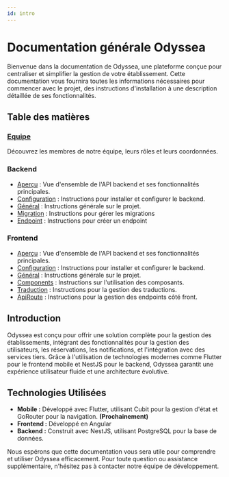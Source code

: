 ```yaml
---
id: intro
---
```


# Documentation générale Odyssea

Bienvenue dans la documentation de Odyssea, une plateforme conçue pour centraliser et simplifier la gestion de votre établissement. Cette documentation vous fournira toutes les informations nécessaires pour commencer avec le projet, des instructions d'installation à une description détaillée de ses fonctionnalités.

## Table des matières

### [Equipe](/docs/team)

Découvrez les membres de notre équipe, leurs rôles et leurs coordonnées.

<!-- ### Mobile

- [Aperçu](/docs/mobile/overview) : Vue d'ensemble de l'application mobile et ses principales fonctionnalités.
- [Configuration](/docs/mobile/setup) : Instructions pour configurer l'environnement de développement mobile.
- [Gestion d'état](/docs/mobile/state) : Utilisation de Cubit pour la gestion d'état.
- [Modèle](/docs/mobile/modele) : Création et gestion des modèles de données avec sérialisation JSON.
- [Internationalisation](/docs/mobile/internationalisation) : Gestion des différrentes langues présentes dans l'application
- [Theme](/docs/mobile/theme) : Gestion du thème dans l'application -->


### Backend

- [Aperçu](/docs/backend/overview) : Vue d'ensemble de l'API backend et ses fonctionnalités principales.
- [Configuration](/docs/backend/setup) : Instructions pour installer et configurer le backend.
- [Général](/docs/backend/general) : Instructions générale sur le projet.
- [Migration](/docs/backend/migration) : Instructions pour gérer les migrations
- [Endpoint](/docs/backend/endpoint) : Instructions pour créer un endpoint

### Frontend

- [Aperçu](/docs/frontend/overview) : Vue d'ensemble de l'API backend et ses fonctionnalités principales.
- [Configuration](/docs/frontend/setup) : Instructions pour installer et configurer le backend.
- [Général](/docs/frontend/general) : Instructions générale sur le projet.
- [Components](/docs/frontend/components) : Instructions sur l'utilisation des composants.
- [Traduction](/docs/frontend/traduction) : Instructions pour la gestion des traductions.
- [ApiRoute](/docs/frontend/apiRoutes) : Instructions pour la gestion des endpoints côté front.


<!-- ### Deploiement

- [iOS](/docs/deploy/ios) : Guide pour déployer l'application mobile sur iOS.
- [Backend](/docs/deploy/back) : Guide pour déployer le backend de l'application. -->


## Introduction

Odyssea est conçu pour offrir une solution complète pour la gestion des établissements, intégrant des fonctionnalités pour la gestion des utilisateurs, les réservations, les notifications, et l'intégration avec des services tiers. Grâce à l'utilisation de technologies modernes comme Flutter pour le frontend mobile et NestJS pour le backend, Odyssea garantit une expérience utilisateur fluide et une architecture évolutive.

## Technologies Utilisées

- **Mobile :** Développé avec Flutter, utilisant Cubit pour la gestion d'état et GoRouter pour la navigation. **(Prochainement)**
- **Frontend :** Développé en Angular
- **Backend :** Construit avec NestJS, utilisant PostgreSQL pour la base de données.

Nous espérons que cette documentation vous sera utile pour comprendre et utiliser Odyssea efficacement. Pour toute question ou assistance supplémentaire, n'hésitez pas à contacter notre équipe de développement.
